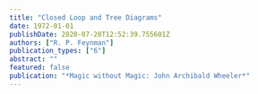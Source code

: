 ```yaml
---
title: "Closed Loop and Tree Diagrams"
date: 1972-01-01
publishDate: 2020-07-20T12:52:39.755601Z
authors: ["R. P. Feynman"]
publication_types: ["6"]
abstract: ""
featured: false
publication: "*Magic without Magic: John Archibald Wheeler*"
---
```


